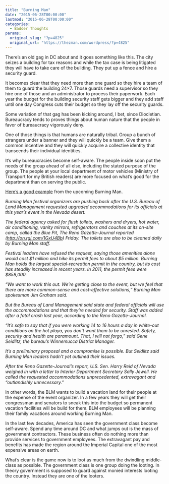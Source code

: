 ```yaml
---
title: "Burning Man"
date: "2015-06-28T00:00:00"
lastmod: "2015-06-28T00:00:00"
categories:
  - Badder Thoughts
params:
  original_slug: "?p=4825"
  original_url: "https://thezman.com/wordpress/?p=4825"
---
```


There’s an old gag in DC about and it goes something like this. The city
seizes a building for tax reasons and while the tax case is being
litigated they will have to take care of the building. They put up a
fence and hire a security guard.

It becomes clear that they need more than one guard so they hire a team
of them to guard the building 24×7. Those guards need a supervisor so
they hire one of those and an administrator to process their paperwork.
Each year the budget for the building security staff gets bigger and
they add staff until one day Congress cuts their budget so they lay off
the security guards.

Some variation of that gag has been kicking around, I bet, since
Diocletian. Bureaucracy tends to proves things about human nature that
the people in favor of bureaucracy vigorously deny.

One of those things is that humans are naturally tribal. Group a bunch
of strangers under a banner and they will quickly be a team. Give them a
common incentive and they will quickly acquire a collective identity
that transcends their individual identities.

It’s why bureaucracies become self-aware. The people inside soon put the
needs of the group ahead of all else, including the stated purpose of
the group. The people at your local department of motor vehicles
(Ministry of Transport for my British readers) are more focused on
what’s good for the department than on serving the public.

<a
href="http://apnews.myway.com/article/20150626/us-burning-man-requests-6a7736905f.html"
rel="noopener" target="_blank">Here’s a good example</a> from the
upcoming Burning Man.

*Burning Man festival organizers are pushing back after the U.S. Bureau
of Land Management requested upgraded accommodations for its officials
at this year’s event in the Nevada desert.*

*The federal agency asked for flush toilets, washers and dryers, hot
water, air conditioning, vanity mirrors, refrigerators and couches at
its on-site camp, called the Blue Pit, The Reno Gazette-Journal reported
(http://on.rgj.com/1GxU4Bb) Friday. The toilets are also to be cleaned
daily by Burning Man staff.*

*Festival leaders have refused the request, saying those amenities alone
would cost $1 million and hike its permit fees to about $5 million.
Burning Man holds the largest special-recreation permit in the country,
but its cost has steadily increased in recent years. In 2011, the permit
fees were $858,000.*

*“We want to work this out. We’re getting close to the event, but we
feel that there are more common-sense and cost-effective solutions,”
Burning Man spokesman Jim Graham said.*

*But the Bureau of Land Management said state and federal officials will
use the accommodations and that they’re needed for security. Staff was
added after a fatal crash last year, according to the Reno
Gazette-Journal.*

*“It’s safe to say that if you were working 14 to 16 hours a day in
white-out conditions on the hot playa, you don’t want them to be
unrested. Safety, security and health are paramount. That, I will not
forgo,” said Gene Seidlitz, the bureau’s Winnemucca District Manager.*

*It’s a preliminary proposal and a compromise is possible. But Seidlitz
said Burning Man leaders hadn’t yet outlined their issues.*

*After the Reno Gazette-Journal’s report, U.S. Sen. Harry Reid of Nevada
weighed in with a letter to Interior Department Secretary Sally Jewell.
He called the requested accommodations unprecedented, extravagant and
“outlandishly unnecessary.”*

In other words, the BLM wants to build a vacation land for their people
at the expense of the event organizer. In a few years they will get
their congressman and senators to sneak this into the budget so
permanent vacation facilities will be build for them. BLM employees will
be planning their family vacations around working Burning Man.

In the last few decades, America has seen the government class become
self-aware. Spend any time around DC and what jumps out is the mass of
government contractors. These business often do nothing more than
provide services to government employees. The extravagant pay and
benefits has made the region around the Imperial Capital one of the most
expensive areas on earth.

What’s clear is the game now is to loot as much from the dwindling
middle-class as possible. The government class is one group doing the
looting. In theory government is supposed to guard against monied
interests looting the country. Instead they are one of the looters.
